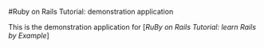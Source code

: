 #Ruby on Rails Tutorial:  demonstration application

This is the demonstration application for [*RuBy on Rails Tutorial: learn Rails by Example*]